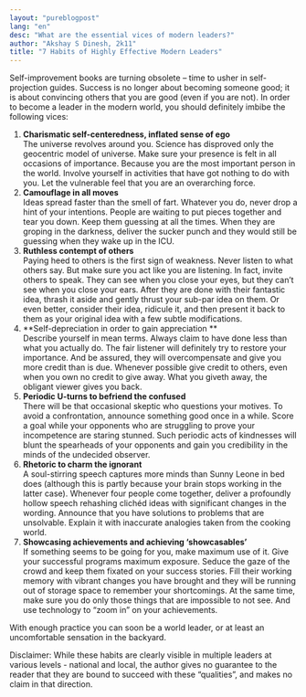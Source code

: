```yaml
---
layout: "pureblogpost"
lang: "en"
desc: "What are the essential vices of modern leaders?"
author: "Akshay S Dinesh, 2k11"
title: "7 Habits of Highly Effective Modern Leaders"
---
```

Self-improvement books are turning obsolete – time to usher in self-projection guides. Success is no longer about becoming someone good; it is about convincing others that you are good (even if you are not). In order to become a leader in the modern world, you should definitely imbibe the following vices:

1. **Charismatic self-centeredness, inflated sense of ego**<br/>
The universe revolves around you. Science has disproved only the geocentric model of universe. Make sure your presence is felt in all occasions of importance. Because you are the most important person in the world. Involve yourself in activities that have got nothing to do with you. Let the vulnerable feel that you are an overarching force.
2. **Camouflage in all moves**<br/>
Ideas spread faster than the smell of fart. Whatever you do, never drop a hint of your intentions. People are waiting to put pieces together and tear you down. Keep them guessing at all the times. When they are groping in the darkness, deliver the sucker punch and they would still be guessing when they wake up in the ICU.
3. **Ruthless contempt of others**<br/>
Paying heed to others is the first sign of weakness. Never listen to what others say. But make sure you act like you are listening. In fact, invite others to speak. They can see when you close your eyes, but they can’t see when you close your ears. After they are done with their fantastic idea, thrash it aside and gently thrust your sub-par idea on them. Or even better, consider their idea, ridicule it, and then present it back to them as your original idea with a few subtle modifications.
4. **Self-depreciation in order to gain appreciation **<br/>
Describe yourself in mean terms. Always claim to have done less than what you actually do. The fair listener will definitely try to restore your importance. And be assured, they will overcompensate and give you more credit than is due. Whenever possible give credit to others, even when you own no credit to give away. What you giveth away, the obligant viewer gives you back.
5. **Periodic U-turns to befriend the confused**<br/>
There will be that occasional skeptic who questions your motives. To avoid a confrontation, announce something good once in a while. Score a goal while your opponents who are struggling to prove your incompetence are staring stunned. Such periodic acts of kindnesses will blunt the spearheads of your opponents and gain you credibility in the minds of the undecided observer.
6. **Rhetoric to charm the ignorant**<br/>
A soul-stirring speech captures more minds than Sunny Leone in bed does (although this is partly because your brain stops working in the latter case). Whenever four people come together, deliver a profoundly hollow speech rehashing clichéd ideas with significant changes in the wording. Announce that you have solutions to problems that are unsolvable. Explain it with inaccurate analogies taken from the cooking world.
7. **Showcasing achievements and achieving ‘showcasables’**<br/>
If something seems to be going for you, make maximum use of it. Give your successful programs maximum exposure. Seduce the gaze of the crowd and keep them fixated on your success stories. Fill their working memory with vibrant changes you have brought and they will be running out of storage space to remember your shortcomings. At the same time, make sure you do only those things that are impossible to not see. And use technology to “zoom in” on your achievements.

With enough practice you can soon be a world leader, or at least an uncomfortable sensation in the backyard.

Disclaimer: While these habits are clearly visible in multiple leaders at various levels - national and local, the author gives no guarantee to the reader that they are bound to succeed with these “qualities”, and makes no claim in that direction.












